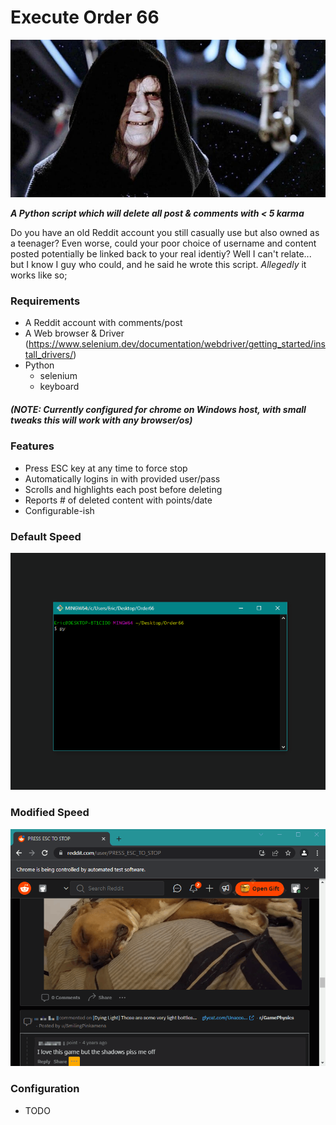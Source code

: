 # Execute Order 66

![lol](/media/emperor-palpatine.jpg)

***A Python script which will delete all post & comments with < 5 karma***

Do you have an old Reddit account you still casually use but also owned as a teenager?
Even worse, could your poor choice of username and content posted potentially be linked back to your real identiy?
Well I can't relate... but I know I guy who could, and he said he wrote this script. *Allegedly* it works like so;

### Requirements

- A Reddit account with comments/post
- A Web browser & Driver
(https://www.selenium.dev/documentation/webdriver/getting_started/install_drivers/)
- Python
  - selenium
  - keyboard

##### (NOTE: Currently configured for chrome on Windows host, with small tweaks this will work with any browser/os)

### Features

- Press ESC key at any time to force stop
- Automatically logins in with provided user/pass
- Scrolls and highlights each post before deleting
- Reports # of deleted content with points/date
- Configurable-ish

### Default Speed
![lol](/media/default_speed_example_censored.gif)

### Modified Speed
![lol](/media/gamer_speed_example_censored.gif)

### Configuration
- TODO
